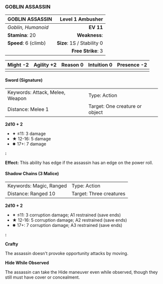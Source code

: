 ### GOBLIN ASSASSIN

| GOBLIN ASSASSIN      |       **Level 1 Ambusher** |
| :------------------- | -------------------------: |
| *Goblin, Humanoid*   |                  **EV 11** |
| **Stamina**: 20      |              **Weakness**: |
| **Speed**: 6 (climb) | **Size**: 1S / Stability 0 |
|                      |         **Free Strike**: 3 |

| **Might** -2 | **Agility** +2 | **Reason** 0 | **Intuition** 0 | **Presence** -2 |
| ------------ | -------------- | ------------ | --------------- | --------------- |
|              |                |              |                 |                 |

#### Sword (Signature)

|                                 |                                |
| :------------------------------ | :----------------------------- |
| Keywords: Attack, Melee, Weapon | Type: Action                   |
| Distance: Melee 1               | Target: One creature or object |

**2d10 + 2**

- ✦ ≤11: 3 damage
- ★ 12-16: 5 damage
- ✸ 17+: 7 damage

**:**

**Effect:** This ability has edge if the assassin has an edge on the power roll.

#### Shadow Chains (3 Malice)

|                         |                         |
| :---------------------- | :---------------------- |
| Keywords: Magic, Ranged | Type: Action            |
| Distance: Ranged 10     | Target: Three creatures |

**2d10 + 2**

- ✦ ≤11: 3 corruption damage; A1 restrained (save ends)
- ★ 12-16: 5 corruption damage; A2 restrained (save ends)
- ✸ 17+: 7 corruption damage; A3 restrained (save ends)

**:**

**Crafty**

The assassin doesn't provoke opportunity attacks by moving.

**Hide While Observed**

The assassin can take the Hide maneuver even while observed, though they still must have cover or concealment.

